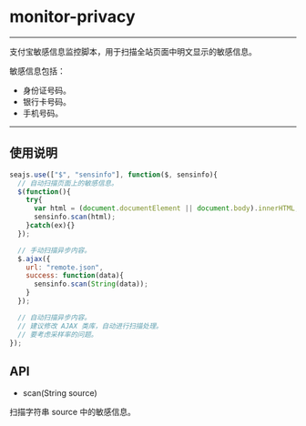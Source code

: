 # monitor-privacy

---

支付宝敏感信息监控脚本，用于扫描全站页面中明文显示的敏感信息。

敏感信息包括：

* 身份证号码。
* 银行卡号码。
* 手机号码。

---

## 使用说明

```js
seajs.use(["$", "sensinfo"], function($, sensinfo){
  // 自动扫描页面上的敏感信息。
  $(function(){
    try{
      var html = (document.documentElement || document.body).innerHTML;
      sensinfo.scan(html);
    }catch(ex){}
  });

  // 手动扫描异步内容。
  $.ajax({
    url: "remote.json",
    success: function(data){
      sensinfo.scan(String(data));
    }
  });

  // 自动扫描异步内容。
  // 建议修改 AJAX 类库，自动进行扫描处理。
  // 要考虑采样率的问题。
});
```

## API

* scan(String source)

扫描字符串 source 中的敏感信息。
